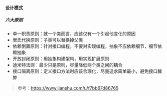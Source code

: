 #### 设计模式

##### 六大原则

- 单一职责原则：就一个类而言，应该仅有一个引起他变化的原因
- 里氏代换原则：子类可以替换掉父类
- 依赖倒置原则：针对接口编程，不要对实现编程，抽象不应依赖细节，细节依赖抽象
- 开放封闭原则：用抽象构建架构，用实现扩展原则
- 迪米特法则：最少只是原则，尽量降低两个类之间的耦合
- 接口隔离原则：定义接口方法时应该合理化，尽量追求简单最小，避免接口臃肿



> 参考：https://www.jianshu.com/u/f7bb67d86765